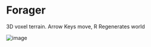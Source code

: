 # Forager
3D voxel terrain. Arrow Keys move, R Regenerates world


![image](https://user-images.githubusercontent.com/9920336/146388980-93a7fceb-2a2e-459a-9c9a-8349925ac38d.png)

